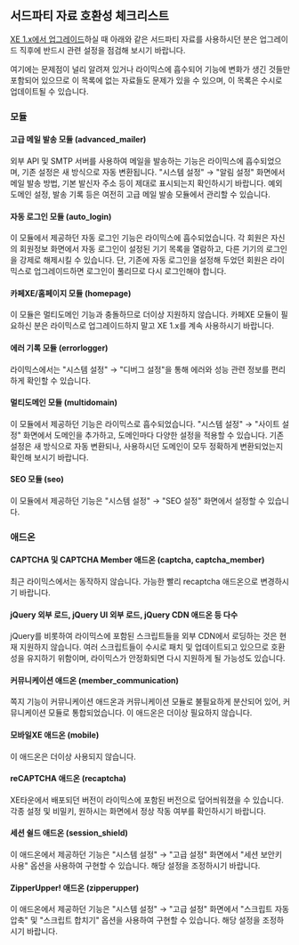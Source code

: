 서드파티 자료 호환성 체크리스트
-------------------------------

[XE 1.x에서 업그레이드](xe-upgrade.md)하실 때 아래와 같은 서드파티 자료를 사용하시던 분은
업그레이드 직후에 반드시 관련 설정을 점검해 보시기 바랍니다.

여기에는 문제점이 널리 알려져 있거나 라이믹스에 흡수되어 기능에 변화가 생긴 것들만 포함되어 있으므로
이 목록에 없는 자료들도 문제가 있을 수 있으며, 이 목록은 수시로 업데이트될 수 있습니다.

### 모듈

#### 고급 메일 발송 모듈 (advanced_mailer)

외부 API 및 SMTP 서버를 사용하여 메일을 발송하는 기능은 라이믹스에 흡수되었으며,
기존 설정은 새 방식으로 자동 변환됩니다.
"시스템 설정" → "알림 설정" 화면에서 메일 발송 방법, 기본 발신자 주소 등이 제대로 표시되는지 확인하시기 바랍니다.
예외 도메인 설정, 발송 기록 등은 여전히 고급 메일 발송 모듈에서 관리할 수 있습니다.

#### 자동 로그인 모듈 (auto_login)

이 모듈에서 제공하던 자동 로그인 기능은 라이믹스에 흡수되었습니다.
각 회원은 자신의 회원정보 화면에서 자동 로그인이 설정된 기기 목록을 열람하고,
다른 기기의 로그인을 강제로 해제시킬 수 있습니다.
단, 기존에 자동 로그인을 설정해 두었던 회원은
라이믹스로 업그레이드하면 로그인이 풀리므로 다시 로그인해야 합니다.

#### 카페XE/홈페이지 모듈 (homepage)

이 모듈은 멀티도메인 기능과 충돌하므로 더이상 지원하지 않습니다.
카페XE 모듈이 필요하신 분은 라이믹스로 업그레이드하지 말고 XE 1.x를 계속 사용하시기 바랍니다.

#### 에러 기록 모듈 (errorlogger)

라이믹스에서는 "시스템 설정" → "디버그 설정"을 통해 에러와 성능 관련 정보를 편리하게 확인할 수 있습니다.

#### 멀티도메인 모듈 (multidomain)

이 모듈에서 제공하던 기능은 라이믹스로 흡수되었습니다.
"시스템 설정" → "사이트 설정" 화면에서 도메인을 추가하고, 도메인마다 다양한 설정을 적용할 수 있습니다.
기존 설정은 새 방식으로 자동 변환되나, 사용하시던 도메인이 모두 정확하게 변환되었는지 확인해 보시기 바랍니다.

#### SEO 모듈 (seo)

이 모듈에서 제공하던 기능은 "시스템 설정" → "SEO 설정" 화면에서 설정할 수 있습니다.

### 애드온

#### CAPTCHA 및 CAPTCHA Member 애드온 (captcha, captcha_member)

최근 라이믹스에서는 동작하지 않습니다.
가능한 빨리 recaptcha 애드온으로 변경하시기 바랍니다.

#### jQuery 외부 로드, jQuery UI 외부 로드, jQuery CDN 애드온 등 다수

jQuery를 비롯하여 라이믹스에 포함된 스크립트들을 외부 CDN에서 로딩하는 것은 현재 지원하지 않습니다.
여러 스크립트들이 수시로 패치 및 업데이트되고 있으므로 호환성을 유지하기 위함이며,
라이믹스가 안정화되면 다시 지원하게 될 가능성도 있습니다.

#### 커뮤니케이션 애드온 (member_communication)

쪽지 기능이 커뮤니케이션 애드온과 커뮤니케이션 모듈로 불필요하게 분산되어 있어,
커뮤니케이션 모듈로 통합되었습니다. 이 애드온은 더이상 필요하지 않습니다.

#### 모바일XE 애드온 (mobile)

이 애드온은 더이상 사용되지 않습니다.

#### reCAPTCHA 애드온 (recaptcha)

XE타운에서 배포되던 버전이 라이믹스에 포함된 버전으로 덮어씌워졌을 수 있습니다.
각종 설정 및 비밀키, 원하시는 화면에서 정상 작동 여부를 확인하시기 바랍니다.

#### 세션 쉴드 애드온 (session_shield)

이 애드온에서 제공하던 기능은 "시스템 설정" → "고급 설정" 화면에서
"세션 보안키 사용" 옵션을 사용하여 구현할 수 있습니다.
해당 설정을 조정하시기 바랍니다.

#### ZipperUpper! 애드온 (zipperupper)

이 애드온에서 제공하던 기능은 "시스템 설정" → "고급 설정" 화면에서
"스크립트 자동 압축" 및 "스크립트 합치기" 옵션을 사용하여 구현할 수 있습니다.
해당 설정을 조정하시기 바랍니다.
